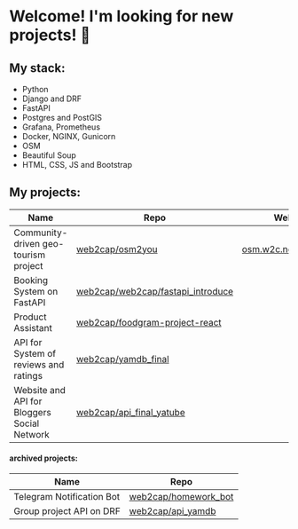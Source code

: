 # Welcome! I'm looking for new projects!  👋

## My stack:

 - Python
 - Django and DRF
 - FastAPI
 - Postgres and PostGIS
 - Grafana, Prometheus
 - Docker, NGINX, Gunicorn
 - OSM
 - Beautiful Soup
 - HTML, CSS, JS and Bootstrap
 
## My projects:
| Name | Repo | Web |
| ------ | ------ |  ------ |
| Community-driven geo-tourism project | [web2cap/osm2you](https://github.com/web2cap/osm2you) | [osm.w2c.net.eu.org](https://osm.w2c.net.eu.org/)
| Booking System on FastAPI | [web2cap/web2cap/fastapi_introduce](https://github.com/web2cap/fastapi_introduce) |
| Product Assistant | [web2cap/foodgram-project-react](https://github.com/web2cap/foodgram-project-react) |
| API for System of reviews and ratings | [web2cap/yamdb_final](https://github.com/web2cap/yamdb_final) |
| Website and API for Bloggers Social Network | [web2cap/api_final_yatube](https://github.com/web2cap/api_final_yatube) |

#### archived projects:
| Name | Repo | 
| ------ | ------ |
| Telegram Notification Bot | [web2cap/homework_bot](https://github.com/web2cap/homework_bot) | 
| Group project API on DRF | [web2cap/api_yamdb](https://github.com/web2cap/api_yamdb) |

